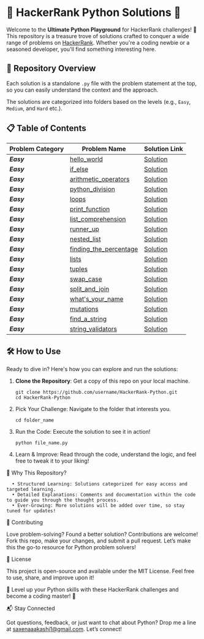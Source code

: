 # 🚀 HackerRank Python Solutions 🚀

Welcome to the **Ultimate Python Playground** for HackerRank challenges! 🎉 This repository is a treasure trove of solutions crafted to conquer a wide range of problems on [HackerRank](https://www.hackerrank.com/). Whether you're a coding newbie or a seasoned developer, you'll find something interesting here.

## 📁 Repository Overview

Each solution is a standalone `.py` file with the problem statement at the top, so you can easily understand the context and the approach.

The solutions are categorized into folders based on the levels (e.g., `Easy`, `Medium`, and `Hard` etc.).

## 📋 Table of Contents

| Problem Category | Problem Name                                                                                      | Solution Link                                                                                                                |
| ---------------- | ------------------------------------------------------------------------------------------------- | ---------------------------------------------------------------------------------------------------------------------------- |
| **_Easy_**       | [hello_world](https://www.hackerrank.com/challenges/py-hello-world/problem)                       | [Solution](https://github.com/saxenaaakashj1/HackerRank-Python/blob/master/1.hello_world/hello_world.py)                     |
| **_Easy_**       | [if_else](https://www.hackerrank.com/challenges/py-if-else/problem)                               | [Solution](https://github.com/saxenaaakashj1/HackerRank-Python/blob/master/2.if_else/if_else.py)                             |
| **_Easy_**       | [arithmetic_operators](https://www.hackerrank.com/challenges/python-arithmetic-operators/problem) | [Solution](https://github.com/saxenaaakashj1/HackerRank-Python/blob/master/3.arithmetic_operators/arithmetic_operator.py)    |
| **_Easy_**       | [python_division](https://www.hackerrank.com/challenges/python-division/problem)                  | [Solution](https://github.com/saxenaaakashj1/HackerRank-Python/blob/master/4.python_division/python_division.py)             |
| **_Easy_**       | [loops](https://www.hackerrank.com/challenges/python-loops/problem)                               | [Solution](https://github.com/saxenaaakashj1/HackerRank-Python/blob/master/5.loops/loops.py)                                 |
| **_Easy_**       | [print_function](https://www.hackerrank.com/challenges/python-print/problem)                      | [Solution](https://github.com/saxenaaakashj1/HackerRank-Python/blob/master/6.print_function/print_function.py)               |
| **_Easy_**       | [list_comprehension](https://www.hackerrank.com/challenges/list-comprehensions/problem)           | [Solution](https://github.com/saxenaaakashj1/HackerRank-Python/blob/master/7.list_comprehension/list_comprehension.py)       |
| **_Easy_**       | [runner_up](https://www.hackerrank.com/challenges/find-second-maximum-number-in-a-list/problem)   | [Solution](https://github.com/saxenaaakashj1/HackerRank-Python/blob/master/8.runner_up/runner_up.py)                         |
| **_Easy_**       | [nested_list](https://www.hackerrank.com/challenges/nested-list/problem)                          | [Solution](https://github.com/saxenaaakashj1/HackerRank-Python/blob/master/9.nested_list/nested_list.py)                     |
| **_Easy_**       | [finding_the_percentage](https://www.hackerrank.com/challenges/finding-the-percentage/problem)    | [Solution](https://github.com/saxenaaakashj1/HackerRank-Python/blob/master/finding_the_percentage/finding_the_percentage.py) |
| **_Easy_**       | [lists](https://www.hackerrank.com/challenges/python-lists/problem)                               | [Solution](https://github.com/saxenaaakashj1/HackerRank-Python/blob/master/lists/lists.py)                                   |
| **_Easy_**       | [tuples](https://www.hackerrank.com/challenges/python-tuples/problem)                             | [Solution](https://github.com/saxenaaakashj1/HackerRank-Python/blob/master/tuples/tuples.py)                                 |
| **_Easy_**       | [swap_case](https://www.hackerrank.com/challenges/swap-case/problem)                              | [Solution](https://github.com/saxenaaakashj1/HackerRank-Python/blob/master/swap_case/swap_case.py)                           |
| **_Easy_**       | [split_and_join](https://www.hackerrank.com/challenges/python-string-split-and-join/problem)      | [Solution](https://github.com/saxenaaakashj1/HackerRank-Python/blob/master/split_and_join/split_and_join.py)                 |
| **_Easy_**       | [what's_your_name](https://www.hackerrank.com/challenges/whats-your-name/problem)                 | [Solution](https://github.com/saxenaaakashj1/HackerRank-Python/blob/master/what's_your_name/what's_your_name.py)             |
| **_Easy_**       | [mutations](https://www.hackerrank.com/challenges/python-mutations/problem)                       | [Solution](https://github.com/saxenaaakashj1/HackerRank-Python/blob/master/mutations/mutations.py)                           |
| **_Easy_**       | [find_a_string](https://www.hackerrank.com/challenges/find-a-string/problem)                      | [Solution](https://github.com/saxenaaakashj1/HackerRank-Python/blob/master/find_a_string/find_a_string.py)                   |
| **_Easy_**       | [string_validators](https://www.hackerrank.com/challenges/string-validators/problem)              | [Solution](https://github.com/saxenaaakashj1/HackerRank-Python/blob/master/string_validators/string_validators.py)           |

## 🛠️ How to Use

Ready to dive in? Here's how you can explore and run the solutions:

1. **Clone the Repository**: Get a copy of this repo on your local machine.

   ```
   git clone https://github.com/username/HackerRank-Python.git
   cd HackerRank-Python
   ```

2. Pick Your Challenge: Navigate to the folder that interests you.

   ```
   cd folder_name
   ```

3. Run the Code: Execute the solution to see it in action!

   ```
   python file_name.py
   ```

4. Learn & Improve: Read through the code, understand the logic, and feel free to tweak it to your liking!

🎯 Why This Repository?

      • Structured Learning: Solutions categorized for easy access and targeted learning.
      • Detailed Explanations: Comments and documentation within the code to guide you through the thought process.
      • Ever-Growing: More solutions will be added over time, so stay tuned for updates!

🤝 Contributing

Love problem-solving? Found a better solution? Contributions are welcome! Fork this repo, make your changes, and submit a pull request. Let’s make this the go-to resource for Python problem solvers!

📜 License

This project is open-source and available under the MIT License. Feel free to use, share, and improve upon it!

🚀 Level up your Python skills with these HackerRank challenges and become a coding master! 🚀

📬 Stay Connected

Got questions, feedback, or just want to chat about Python? Drop me a line at saxenaaakashj1@gmail.com. Let’s connect!
